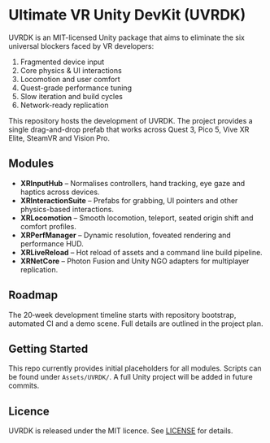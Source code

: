 # Ultimate VR Unity DevKit (UVRDK)

UVRDK is an MIT-licensed Unity package that aims to eliminate the six universal blockers faced by VR developers:

1. Fragmented device input
2. Core physics & UI interactions
3. Locomotion and user comfort
4. Quest-grade performance tuning
5. Slow iteration and build cycles
6. Network-ready replication

This repository hosts the development of UVRDK. The project provides a single drag-and-drop prefab that works across Quest 3, Pico 5, Vive XR Elite, SteamVR and Vision Pro.

## Modules

* **XRInputHub** – Normalises controllers, hand tracking, eye gaze and haptics across devices.
* **XRInteractionSuite** – Prefabs for grabbing, UI pointers and other physics-based interactions.
* **XRLocomotion** – Smooth locomotion, teleport, seated origin shift and comfort profiles.
* **XRPerfManager** – Dynamic resolution, foveated rendering and performance HUD.
* **XRLiveReload** – Hot reload of assets and a command line build pipeline.
* **XRNetCore** – Photon Fusion and Unity NGO adapters for multiplayer replication.

## Roadmap

The 20‑week development timeline starts with repository bootstrap, automated CI and a demo scene. Full details are outlined in the project plan.

## Getting Started

This repo currently provides initial placeholders for all modules. Scripts can be found under `Assets/UVRDK/`. A full Unity project will be added in future commits.

## Licence

UVRDK is released under the MIT licence. See [LICENSE](LICENSE) for details.

